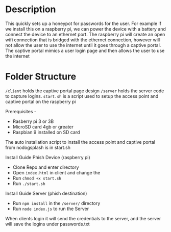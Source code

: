 # Description
This quickly sets up a honeypot for passwords for the user. For example if we install this on a raspberry pi, we can
power the device with a battery and connect the device to an ethernet port. The raspberry pi will create an open wifi
connection that is bridged with the ethernet connection, however will not allow the user to use the internet until
it goes through a captive portal. The captive portal mimics a user login page and then allows the user to use the internet

# Folder Structure
`/client` holds the captive portal page design
`/server` holds the server code to capture logins.
`start.sh` is a script used to setup the access point and captive portal on the raspberry pi

Prerequisites -
- Rasberry pi 3 or 3B
- MicroSD card 4gb or greater
- Raspbian 9 installed on SD card

The auto installation script to install the access point and captive portal from nodogsplash is in start.sh

Install Guide Phish Device (raspberry pi)
 - Clone Repo and enter directory
 - Open `index.html` in client and change the
 - Run `chmod +x start.sh`
 - Run `./start.sh`


 Install Guide Server (phish destination)
  - Run `npm install` in the `/server/` directory
  - Run `node index.js` to run the Server

  When clients login it will send the credentials to the server, and the server will save the logins under passwords.txt
